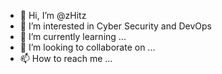 - 👋 Hi, I’m @zHitz
- 👀 I’m interested in Cyber Security and DevOps
- 🌱 I’m currently learning ...
- 💞️ I’m looking to collaborate on ...
- 📫 How to reach me ...

<!---
zHitz/zHitz is a ✨ special ✨ repository because its `README.md` (this file) appears on your GitHub profile.
You can click the Preview link to take a look at your changes.
--->
